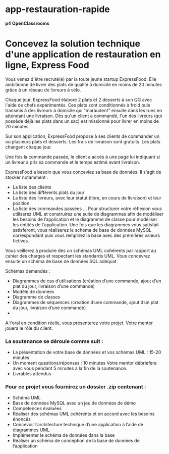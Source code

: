 # app-restauration-rapide
**p4 OpenClassrooms**

# Concevez la solution technique d'une application de restauration en ligne, Express Food
Vous venez d'être recruté(e) par la toute jeune startup ExpressFood. Elle ambitionne de livrer des plats de qualité à domicile en moins de 20 minutes grâce à un réseau de livreurs à vélo.

Chaque jour, ExpressFood élabore 2 plats et 2 desserts à son QG avec l'aide de chefs expérimentés. Ces plats sont conditionnés à froid puis transmis à des livreurs à domicile qui "maraudent" ensuite dans les rues en attendant une livraison. Dès qu'un client a commandé, l'un des livreurs (qui possède déjà les plats dans un sac) est missionné pour livrer en moins de 20 minutes.

Sur son application, ExpressFood propose à ses clients de commander un ou plusieurs plats et desserts. Les frais de livraison sont gratuits. Les plats changent chaque jour.

Une fois la commande passée, le client a accès à une page lui indiquant si un livreur a pris sa commande et le temps estimé avant livraison.

ExpressFood a besoin que vous conceviez sa base de données. Il s'agit de stocker notamment :

- La liste des clients
- La liste des différents plats du jour
- La liste des livreurs, avec leur statut (libre, en cours de livraison) et leur position
- La liste des commandes passées
...
Pour structurer votre réflexion vous utiliserez UML et construirez une suite de diagrammes afin de modéliser les besoins de l’application et le diagramme de classe pour modéliser les entités de l'application. Une fois que les diagrammes vous satisfait satisferont, vous réaliserez le schéma de base de données MySQL correspondant puis vous remplirez la base avec des premières valeurs fictives.

Vous veillerez à produire des un schémas UML cohérents par rapport au cahier des charges et respectant les standards UML. Vous concevrez ensuite un schéma de base de données SQL adéquat.

Schémas demandés :

- Diagrammes de cas d’utilisations (création d’une commande, ajout d’un plat du jour, livraison d’une commande)
- Modèle de données
- Diagramme de classes
- Diagrammes de séquences (création d’une commande, ajout d’un plat du jour, livraison d’une commande)
- 
A l'oral en condition réelle, vous présenterez votre projet. Votre mentor jouera le rôle du client.

### La soutenance se déroule comme suit :

- La présentation de votre base de données et vos schémas UML : 15-20 minutes
- Un moment questions/réponses : 10 minutes Votre mentor débriefera avec vous pendant 5 minutes à la fin de la soutenance.
- Livrables attendus

### Pour ce projet vous fournirez un dossier .zip contenant :

- Schéma UML
- Base de données MySQL avec un jeu de données de démo
- Compétences évaluées
- Réaliser des schémas UML cohérents et en accord avec les besoins énoncés
- Concevoir l’architecture technique d’une application à l’aide de diagrammes UML
- Implémenter le schéma de données dans la base
- Réaliser un schéma de conception de la base de données de l’application
